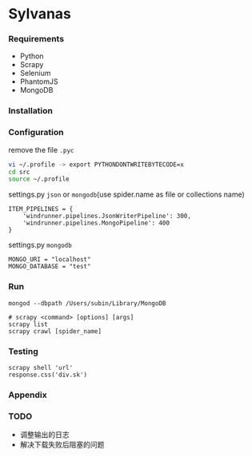 # Sylvanas

### Requirements

- Python
- Scrapy
- Selenium
- PhantomJS
- MongoDB

### Installation

### Configuration

remove the file `.pyc`

```bash
vi ~/.profile -> export PYTHONDONTWRITEBYTECODE=x
cd src
source ~/.profile
```

settings.py `json` or `mongodb`(use spider.name as file or collections name) 

```
ITEM_PIPELINES = {
    'windrunner.pipelines.JsonWriterPipeline': 300,
    'windrunner.pipelines.MongoPipeline': 400
}
```

settings.py `mongodb`

```
MONGO_URI = "localhost"
MONGO_DATABASE = "test"
```

### Run

```shell
mongod --dbpath /Users/subin/Library/MongoDB

# scrapy <command> [options] [args]
scrapy list
scrapy crawl [spider_name]
```

### Testing

```
scrapy shell 'url'
response.css('div.sk')
```

### Appendix

### TODO

- 调整输出的日志
- 解决下载失败后阻塞的问题

